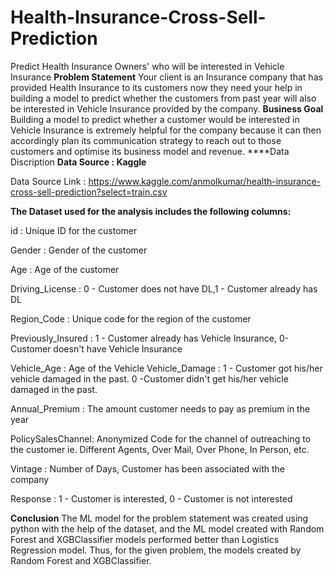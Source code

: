 # Health-Insurance-Cross-Sell-Prediction
Predict Health Insurance Owners' who will be interested in Vehicle Insurance
**Problem Statement**
Your client is an Insurance company that has provided Health Insurance to its customers now they need your help in building a model to predict whether the customers from past year will also be interested in Vehicle Insurance provided by the company.
**Business Goal**
Building a model to predict whether a customer would be interested in Vehicle Insurance is extremely helpful for the company because it can then accordingly plan its communication strategy to reach out to those customers and optimise its business model and revenue.
****Data Discription
**Data Source : Kaggle**

Data Source Link : https://www.kaggle.com/anmolkumar/health-insurance-cross-sell-prediction?select=train.csv

**The Dataset used for the analysis includes the following columns:**

id : Unique ID for the customer

Gender : Gender of the customer

Age : Age of the customer

Driving_License : 0 - Customer does not have DL,1 - Customer already has DL

Region_Code : Unique code for the region of the customer

Previously_Insured : 1 - Customer already has Vehicle Insurance, 0-Customer doesn't have Vehicle Insurance

Vehicle_Age : Age of the Vehicle Vehicle_Damage : 1 - Customer got his/her vehicle damaged in the past. 0 -Customer didn't get his/her vehicle damaged in the past.

Annual_Premium : The amount customer needs to pay as premium in the year

PolicySalesChannel: Anonymized Code for the channel of outreaching to the customer ie. Different Agents, Over Mail, Over Phone, In Person, etc.

Vintage : Number of Days, Customer has been associated with the company

Response : 1 - Customer is interested, 0 - Customer is not interested

**Conclusion**
The ML model for the problem statement was created using python with the help of the dataset, and the ML model created with Random Forest and XGBClassifier models performed better than Logistics Regression model. Thus, for the given problem, the models created by Random Forest and XGBClassifier.

